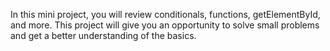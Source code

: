 In this mini project, you will review conditionals, functions, getElementById, and more. This project will give you an opportunity to solve small problems and get a better understanding of the basics.

